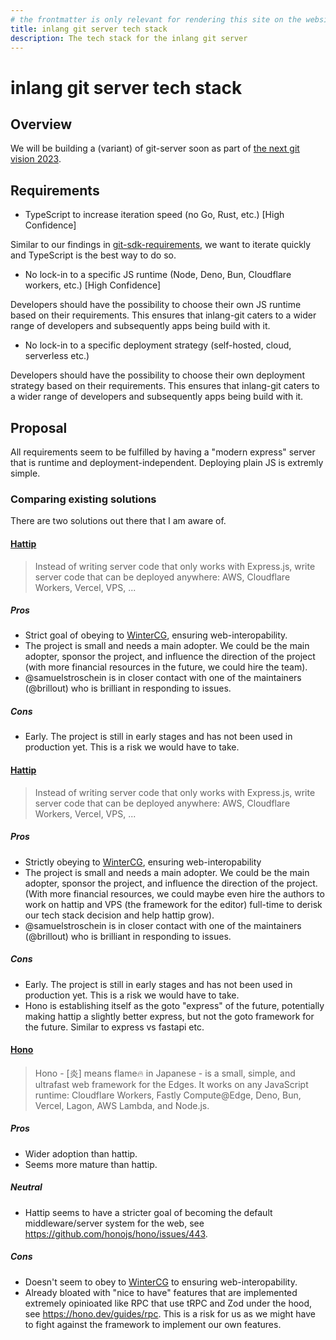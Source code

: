 ```yaml
---
# the frontmatter is only relevant for rendering this site on the website
title: inlang git server tech stack
description: The tech stack for the inlang git server
---
```


# inlang git server tech stack

## Overview

We will be building a (variant) of git-server soon as part of [the next git vision 2023](https://gist.github.com/araknast/d80f8b64b2777e42b49fd9e89e5a1b13).

## Requirements

- TypeScript to increase iteration speed (no Go, Rust, etc.) [High Confidence]

Similar to our findings in [git-sdk-requirements](../git-sdk-requirements/RFC.md), we want to iterate quickly and TypeScript is the best way to do so.

- No lock-in to a specific JS runtime (Node, Deno, Bun, Cloudflare workers, etc.) [High Confidence]

Developers should have the possibility to choose their own JS runtime based on their requirements. This ensures that inlang-git caters to a wider range of developers and subsequently apps being build with it.

- No lock-in to a specific deployment strategy (self-hosted, cloud, serverless etc.)

Developers should have the possibility to choose their own deployment strategy based on their requirements. This ensures that inlang-git caters to a wider range of developers and subsequently apps being build with it.

## Proposal

All requirements seem to be fulfilled by having a "modern express" server that is runtime and deployment-independent. Deploying plain JS is extremly simple.

### Comparing existing solutions

There are two solutions out there that I am aware of.

#### [Hattip](https://github.com/hattipjs/hattip)

> Instead of writing server code that only works with Express.js, write server code that can be deployed anywhere: AWS, Cloudflare Workers, Vercel, VPS, ...

##### Pros

- Strict goal of obeying to [WinterCG](https://wintercg.org/), ensuring web-interopability.
- The project is small and needs a main adopter. We could be the main adopter, sponsor the project, and influence the direction of the project (with more financial resources in the future, we could hire the team).
- @samuelstroschein is in closer contact with one of the maintainers (@brillout) who is brilliant in responding to issues.

##### Cons

- Early. The project is still in early stages and has not been used in production yet. This is a risk we would have to take.

#### [Hattip](https://github.com/hattipjs/hattip)

> Instead of writing server code that only works with Express.js, write server code that can be deployed anywhere: AWS, Cloudflare Workers, Vercel, VPS, ...

##### Pros

- Strictly obeying to [WinterCG](https://wintercg.org/), ensuring web-interopability
- The project is small and needs a main adopter. We could be the main adopter, sponsor the project, and influence the direction of the project. (With more financial resources, we could maybe even hire the authors to work on hattip and VPS (the framework for the editor) full-time to derisk our tech stack decision and help hattip grow).
- @samuelstroschein is in closer contact with one of the maintainers (@brillout) who is brilliant in responding to issues.

##### Cons

- Early. The project is still in early stages and has not been used in production yet. This is a risk we would have to take.
- Hono is establishing itself as the goto "express" of the future, potentially making hattip a slightly better express, but not the goto framework for the future. Similar to express vs fastapi etc.

#### [Hono](https://github.com/honojs/hono)

> Hono - [炎] means flame🔥 in Japanese - is a small, simple, and ultrafast web framework for the Edges. It works on any JavaScript runtime: Cloudflare Workers, Fastly Compute@Edge, Deno, Bun, Vercel, Lagon, AWS Lambda, and Node.js.

##### Pros

- Wider adoption than hattip.
- Seems more mature than hattip.

##### Neutral

- Hattip seems to have a stricter goal of becoming the default middleware/server system for the web, see https://github.com/honojs/hono/issues/443.

##### Cons

- Doesn't seem to obey to [WinterCG](https://wintercg.org/) to ensuring web-interopability.
- Already bloated with "nice to have" features that are implemented extremely opinioated like RPC that use tRPC and Zod under the hood, see https://hono.dev/guides/rpc. This is a risk for us as we might have to fight against the framework to implement our own features.
